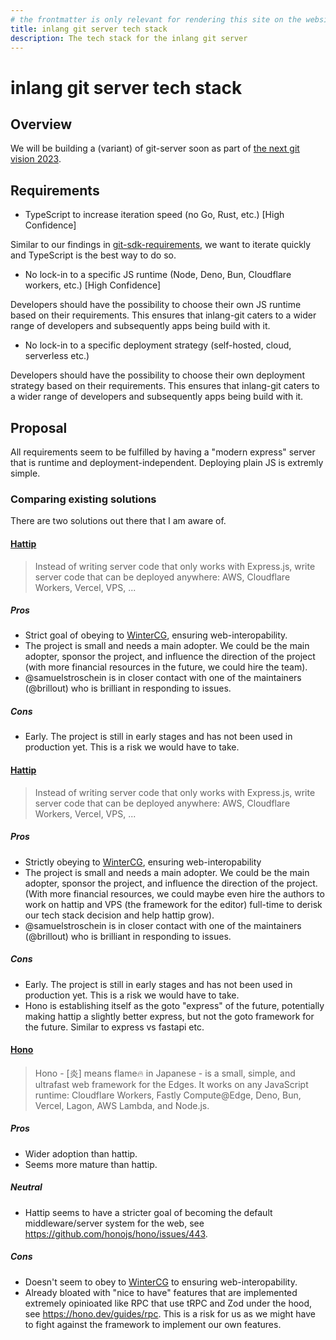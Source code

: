 ```yaml
---
# the frontmatter is only relevant for rendering this site on the website
title: inlang git server tech stack
description: The tech stack for the inlang git server
---
```


# inlang git server tech stack

## Overview

We will be building a (variant) of git-server soon as part of [the next git vision 2023](https://gist.github.com/araknast/d80f8b64b2777e42b49fd9e89e5a1b13).

## Requirements

- TypeScript to increase iteration speed (no Go, Rust, etc.) [High Confidence]

Similar to our findings in [git-sdk-requirements](../git-sdk-requirements/RFC.md), we want to iterate quickly and TypeScript is the best way to do so.

- No lock-in to a specific JS runtime (Node, Deno, Bun, Cloudflare workers, etc.) [High Confidence]

Developers should have the possibility to choose their own JS runtime based on their requirements. This ensures that inlang-git caters to a wider range of developers and subsequently apps being build with it.

- No lock-in to a specific deployment strategy (self-hosted, cloud, serverless etc.)

Developers should have the possibility to choose their own deployment strategy based on their requirements. This ensures that inlang-git caters to a wider range of developers and subsequently apps being build with it.

## Proposal

All requirements seem to be fulfilled by having a "modern express" server that is runtime and deployment-independent. Deploying plain JS is extremly simple.

### Comparing existing solutions

There are two solutions out there that I am aware of.

#### [Hattip](https://github.com/hattipjs/hattip)

> Instead of writing server code that only works with Express.js, write server code that can be deployed anywhere: AWS, Cloudflare Workers, Vercel, VPS, ...

##### Pros

- Strict goal of obeying to [WinterCG](https://wintercg.org/), ensuring web-interopability.
- The project is small and needs a main adopter. We could be the main adopter, sponsor the project, and influence the direction of the project (with more financial resources in the future, we could hire the team).
- @samuelstroschein is in closer contact with one of the maintainers (@brillout) who is brilliant in responding to issues.

##### Cons

- Early. The project is still in early stages and has not been used in production yet. This is a risk we would have to take.

#### [Hattip](https://github.com/hattipjs/hattip)

> Instead of writing server code that only works with Express.js, write server code that can be deployed anywhere: AWS, Cloudflare Workers, Vercel, VPS, ...

##### Pros

- Strictly obeying to [WinterCG](https://wintercg.org/), ensuring web-interopability
- The project is small and needs a main adopter. We could be the main adopter, sponsor the project, and influence the direction of the project. (With more financial resources, we could maybe even hire the authors to work on hattip and VPS (the framework for the editor) full-time to derisk our tech stack decision and help hattip grow).
- @samuelstroschein is in closer contact with one of the maintainers (@brillout) who is brilliant in responding to issues.

##### Cons

- Early. The project is still in early stages and has not been used in production yet. This is a risk we would have to take.
- Hono is establishing itself as the goto "express" of the future, potentially making hattip a slightly better express, but not the goto framework for the future. Similar to express vs fastapi etc.

#### [Hono](https://github.com/honojs/hono)

> Hono - [炎] means flame🔥 in Japanese - is a small, simple, and ultrafast web framework for the Edges. It works on any JavaScript runtime: Cloudflare Workers, Fastly Compute@Edge, Deno, Bun, Vercel, Lagon, AWS Lambda, and Node.js.

##### Pros

- Wider adoption than hattip.
- Seems more mature than hattip.

##### Neutral

- Hattip seems to have a stricter goal of becoming the default middleware/server system for the web, see https://github.com/honojs/hono/issues/443.

##### Cons

- Doesn't seem to obey to [WinterCG](https://wintercg.org/) to ensuring web-interopability.
- Already bloated with "nice to have" features that are implemented extremely opinioated like RPC that use tRPC and Zod under the hood, see https://hono.dev/guides/rpc. This is a risk for us as we might have to fight against the framework to implement our own features.
